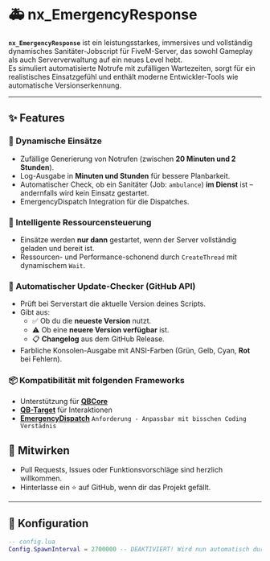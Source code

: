 # 🚑 nx_EmergencyResponse

**`nx_EmergencyResponse`** ist ein leistungsstarkes, immersives und vollständig dynamisches Sanitäter-Jobscript für FiveM-Server, das sowohl Gameplay als auch Serververwaltung auf ein neues Level hebt.  
Es simuliert automatisierte Notrufe mit zufälligen Wartezeiten, sorgt für ein realistisches Einsatzgefühl und enthält moderne Entwickler-Tools wie automatische Versionserkennung.

---

## ✨ Features

### 🎯 Dynamische Einsätze
- Zufällige Generierung von Notrufen (zwischen **20 Minuten und 2 Stunden**).
- Log-Ausgabe in **Minuten und Stunden** für bessere Planbarkeit.
- Automatischer Check, ob ein Sanitäter (Job: `ambulance`) **im Dienst** ist – andernfalls wird kein Einsatz gestartet.
- EmergencyDispatch Integration für die Dispatches.

### 🧠 Intelligente Ressourcensteuerung
- Einsätze werden **nur dann** gestartet, wenn der Server vollständig geladen und bereit ist.
- Ressourcen- und Performance-schonend durch `CreateThread` mit dynamischem `Wait`.

### 🔔 Automatischer Update-Checker (GitHub API)
- Prüft bei Serverstart die aktuelle Version deines Scripts.
- Gibt aus:
  - ✅ Ob du die **neueste Version** nutzt.
  - ⚠️ Ob eine **neuere Version verfügbar** ist.
  - 📋 **Changelog** aus dem GitHub Release.
- Farbliche Konsolen-Ausgabe mit ANSI-Farben (Grün, Gelb, Cyan, **Rot** bei Fehlern).

### 📦 Kompatibilität mit folgenden Frameworks
- Unterstützung für [**QBCore**](https://github.com/qbcore-framework/qb-core)
- [**QB-Target**](https://github.com/qbcore-framework/qb-target/tree/main) für Interaktionen
- [**EmergencyDispatch**](https://shop.loverp-scripts.de/package/4887641) `Anforderung - Anpassbar mit bisschen Coding Verstädnis`

## 🤝 Mitwirken
- Pull Requests, Issues oder Funktionsvorschläge sind herzlich willkommen.
- Hinterlasse ein ⭐ auf GitHub, wenn dir das Projekt gefällt.
---

## 🔧 Konfiguration

```lua
-- config.lua
Config.SpawnInterval = 2700000 -- DEAKTIVIERT! Wird nun automatisch durch Random Timer ersetzt.


